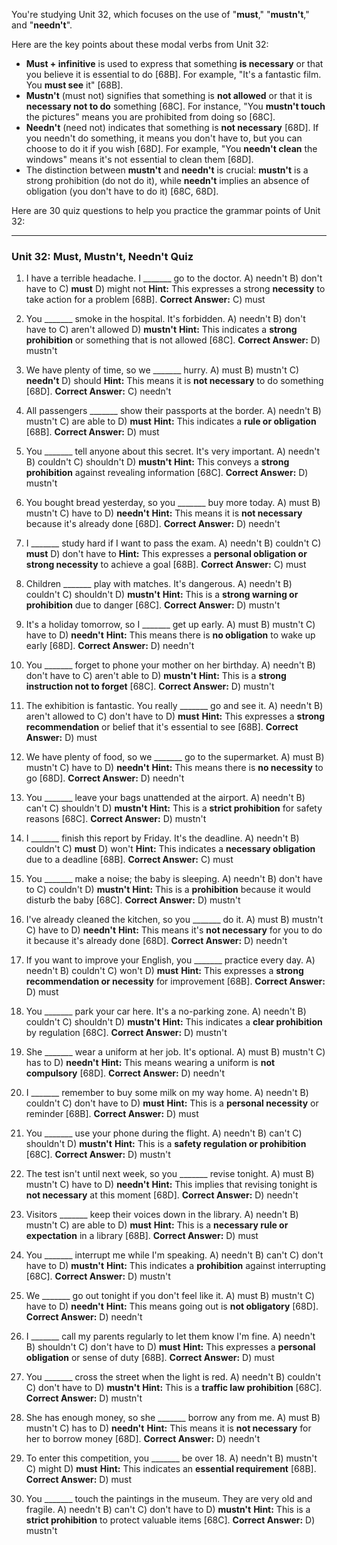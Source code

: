 You're studying Unit 32, which focuses on the use of "**must**," "**mustn't**," and "**needn't**".

Here are the key points about these modal verbs from Unit 32:
*   **Must + infinitive** is used to express that something **is necessary** or that you believe it is essential to do [68B]. For example, "It's a fantastic film. You **must see** it" [68B].
*   **Mustn't** (must not) signifies that something is **not allowed** or that it is **necessary not to do** something [68C]. For instance, "You **mustn't touch** the pictures" means you are prohibited from doing so [68C].
*   **Needn't** (need not) indicates that something is **not necessary** [68D]. If you needn't do something, it means you don't have to, but you can choose to do it if you wish [68D]. For example, "You **needn't clean** the windows" means it's not essential to clean them [68D].
*   The distinction between **mustn't** and **needn't** is crucial: **mustn't** is a strong prohibition (do not do it), while **needn't** implies an absence of obligation (you don't have to do it) [68C, 68D].

Here are 30 quiz questions to help you practice the grammar points of Unit 32:

---

### **Unit 32: Must, Mustn't, Needn't Quiz**

1.  I have a terrible headache. I _______ go to the doctor.
    A) needn't
    B) don't have to
    C) **must**
    D) might not
    **Hint:** This expresses a strong **necessity** to take action for a problem [68B].
    **Correct Answer:** C) must

2.  You _______ smoke in the hospital. It's forbidden.
    A) needn't
    B) don't have to
    C) aren't allowed
    D) **mustn't**
    **Hint:** This indicates a **strong prohibition** or something that is not allowed [68C].
    **Correct Answer:** D) mustn't

3.  We have plenty of time, so we _______ hurry.
    A) must
    B) mustn't
    C) **needn't**
    D) should
    **Hint:** This means it is **not necessary** to do something [68D].
    **Correct Answer:** C) needn't

4.  All passengers _______ show their passports at the border.
    A) needn't
    B) mustn't
    C) are able to
    D) **must**
    **Hint:** This indicates a **rule or obligation** [68B].
    **Correct Answer:** D) must

5.  You _______ tell anyone about this secret. It's very important.
    A) needn't
    B) couldn't
    C) shouldn't
    D) **mustn't**
    **Hint:** This conveys a **strong prohibition** against revealing information [68C].
    **Correct Answer:** D) mustn't

6.  You bought bread yesterday, so you _______ buy more today.
    A) must
    B) mustn't
    C) have to
    D) **needn't**
    **Hint:** This means it is **not necessary** because it's already done [68D].
    **Correct Answer:** D) needn't

7.  I _______ study hard if I want to pass the exam.
    A) needn't
    B) couldn't
    C) **must**
    D) don't have to
    **Hint:** This expresses a **personal obligation or strong necessity** to achieve a goal [68B].
    **Correct Answer:** C) must

8.  Children _______ play with matches. It's dangerous.
    A) needn't
    B) couldn't
    C) shouldn't
    D) **mustn't**
    **Hint:** This is a **strong warning or prohibition** due to danger [68C].
    **Correct Answer:** D) mustn't

9.  It's a holiday tomorrow, so I _______ get up early.
    A) must
    B) mustn't
    C) have to
    D) **needn't**
    **Hint:** This means there is **no obligation** to wake up early [68D].
    **Correct Answer:** D) needn't

10. You _______ forget to phone your mother on her birthday.
    A) needn't
    B) don't have to
    C) aren't able to
    D) **mustn't**
    **Hint:** This is a **strong instruction not to forget** [68C].
    **Correct Answer:** D) mustn't

11. The exhibition is fantastic. You really _______ go and see it.
    A) needn't
    B) aren't allowed to
    C) don't have to
    D) **must**
    **Hint:** This expresses a **strong recommendation** or belief that it's essential to see [68B].
    **Correct Answer:** D) must

12. We have plenty of food, so we _______ go to the supermarket.
    A) must
    B) mustn't
    C) have to
    D) **needn't**
    **Hint:** This means there is **no necessity** to go [68D].
    **Correct Answer:** D) needn't

13. You _______ leave your bags unattended at the airport.
    A) needn't
    B) can't
    C) shouldn't
    D) **mustn't**
    **Hint:** This is a **strict prohibition** for safety reasons [68C].
    **Correct Answer:** D) mustn't

14. I _______ finish this report by Friday. It's the deadline.
    A) needn't
    B) couldn't
    C) **must**
    D) won't
    **Hint:** This indicates a **necessary obligation** due to a deadline [68B].
    **Correct Answer:** C) must

15. You _______ make a noise; the baby is sleeping.
    A) needn't
    B) don't have to
    C) couldn't
    D) **mustn't**
    **Hint:** This is a **prohibition** because it would disturb the baby [68C].
    **Correct Answer:** D) mustn't

16. I've already cleaned the kitchen, so you _______ do it.
    A) must
    B) mustn't
    C) have to
    D) **needn't**
    **Hint:** This means it's **not necessary** for you to do it because it's already done [68D].
    **Correct Answer:** D) needn't

17. If you want to improve your English, you _______ practice every day.
    A) needn't
    B) couldn't
    C) won't
    D) **must**
    **Hint:** This expresses a **strong recommendation or necessity** for improvement [68B].
    **Correct Answer:** D) must

18. You _______ park your car here. It's a no-parking zone.
    A) needn't
    B) couldn't
    C) shouldn't
    D) **mustn't**
    **Hint:** This indicates a **clear prohibition** by regulation [68C].
    **Correct Answer:** D) mustn't

19. She _______ wear a uniform at her job. It's optional.
    A) must
    B) mustn't
    C) has to
    D) **needn't**
    **Hint:** This means wearing a uniform is **not compulsory** [68D].
    **Correct Answer:** D) needn't

20. I _______ remember to buy some milk on my way home.
    A) needn't
    B) couldn't
    C) don't have to
    D) **must**
    **Hint:** This is a **personal necessity** or reminder [68B].
    **Correct Answer:** D) must

21. You _______ use your phone during the flight.
    A) needn't
    B) can't
    C) shouldn't
    D) **mustn't**
    **Hint:** This is a **safety regulation or prohibition** [68C].
    **Correct Answer:** D) mustn't

22. The test isn't until next week, so you _______ revise tonight.
    A) must
    B) mustn't
    C) have to
    D) **needn't**
    **Hint:** This implies that revising tonight is **not necessary** at this moment [68D].
    **Correct Answer:** D) needn't

23. Visitors _______ keep their voices down in the library.
    A) needn't
    B) mustn't
    C) are able to
    D) **must**
    **Hint:** This is a **necessary rule or expectation** in a library [68B].
    **Correct Answer:** D) must

24. You _______ interrupt me while I'm speaking.
    A) needn't
    B) can't
    C) don't have to
    D) **mustn't**
    **Hint:** This indicates a **prohibition** against interrupting [68C].
    **Correct Answer:** D) mustn't

25. We _______ go out tonight if you don't feel like it.
    A) must
    B) mustn't
    C) have to
    D) **needn't**
    **Hint:** This means going out is **not obligatory** [68D].
    **Correct Answer:** D) needn't

26. I _______ call my parents regularly to let them know I'm fine.
    A) needn't
    B) shouldn't
    C) don't have to
    D) **must**
    **Hint:** This expresses a **personal obligation** or sense of duty [68B].
    **Correct Answer:** D) must

27. You _______ cross the street when the light is red.
    A) needn't
    B) couldn't
    C) don't have to
    D) **mustn't**
    **Hint:** This is a **traffic law prohibition** [68C].
    **Correct Answer:** D) mustn't

28. She has enough money, so she _______ borrow any from me.
    A) must
    B) mustn't
    C) has to
    D) **needn't**
    **Hint:** This means it is **not necessary** for her to borrow money [68D].
    **Correct Answer:** D) needn't

29. To enter this competition, you _______ be over 18.
    A) needn't
    B) mustn't
    C) might
    D) **must**
    **Hint:** This indicates an **essential requirement** [68B].
    **Correct Answer:** D) must

30. You _______ touch the paintings in the museum. They are very old and fragile.
    A) needn't
    B) can't
    C) don't have to
    D) **mustn't**
    **Hint:** This is a **strict prohibition** to protect valuable items [68C].
    **Correct Answer:** D) mustn't